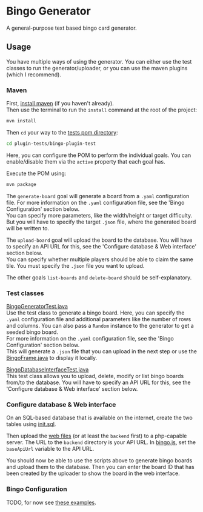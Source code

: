 # Bingo Generator

A general-purpose text based bingo card generator.

## Usage

You have multiple ways of using the generator. You can either use the test classes to run the generator/uploader, or you
can use the maven plugins (which I recommend).

### Maven

First, [install maven](https://maven.apache.org/download.cgi) (if you haven't already).  
Then use the terminal to run the `install` command at the root of the project:

```bash
mvn install
```

Then `cd` your way to the [tests pom directory](plugin-tests/bingo-plugin-test):

```bash
cd plugin-tests/bingo-plugin-test
```

Here, you can configure the POM to perform the individual goals. You can enable/disable them via the `active` property
that each goal has.

Execute the POM using:

```bash
mvn package
```

The `generate-board` goal will generate a board from a `.yaml` configuration file. For more information on the `.yaml`
configuration file, see the 'Bingo Configuration' section below.  
You can specify more parameters, like the width/height or target difficulty. But you will have to specify the target
`.json` file, where the generated board will be written to.

The `upload-board` goal will upload the board to the database. You will have to specify an API URL for this, see the
'Configure database & Web interface' section below.  
You can specify whether multiple players should be able to claim the same tile. You must specify the `.json` file you
want to upload.

The other goals `list-boards` and `delete-board` should be self-explanatory.

### Test classes

[BingoGeneratorTest.java](bingo-core/src/test/java/de/yanwittmann/bingo/generator/BingoGeneratorTest.java)  
Use the test class to generate a bingo board. Here, you can specify the `.yaml` configuration file and additional
parameters like the number of rows and columns. You can also pass a `Random` instance to the generator to get a seeded
bingo board.  
For more information on the `.yaml` configuration file, see the 'Bingo Configuration' section below.  
This will generate a `.json` file that you can upload in the next step or use the
[BingoFrame.java](bingo-java-visualizer/src/main/java/de/yanwittmann/bingo/visualizer/BingoFrame.java)
to display it locally.

[BingoDatabaseInterfaceTest.java](bingo-web-interface/src/test/java/de/yanwittmann/upload/BingoDatabaseInterfaceTest.java)  
This test class allows you to upload, delete, modify or list bingo boards from/to the database. You will have to specify
an API URL for this, see the 'Configure database & Web interface' section below.

### Configure database & Web interface

On an SQL-based database that is available on the internet, create the two tables using
[init.sql](bingo-web-interface/src/main/website/backend/init.sql).

Then upload the [web files](bingo-web-interface/src/main/website) (or at least the `backend` first) to a php-capable
server. The URL to the `backend` directory is your API URL. In
[bingo.js](bingo-web-interface/src/main/website/bingo.js), set the `baseApiUrl` variable to the API URL.

You should now be able to use the scripts above to generate bingo boards and upload them to the database. Then you can
enter the board ID that has been created by the uploader to show the board in the web interface.

### Bingo Configuration

TODO, for now see [these examples](bingo-core/src/test/resources/bingo/generate).
